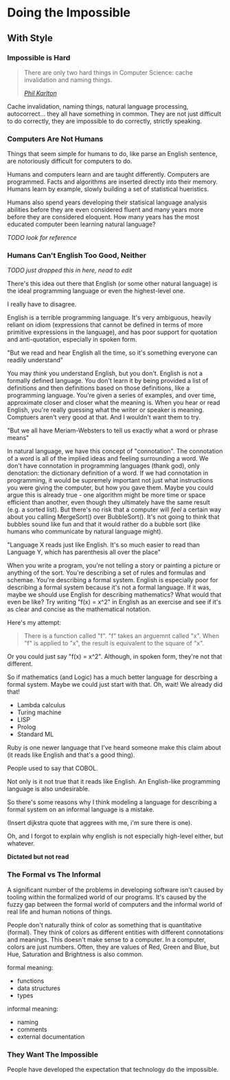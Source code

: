 # Doing the Impossible

## With Style

### Impossible is Hard

> There are only two hard things in Computer Science: cache invalidation and naming things.
>
> <cite>[Phil Karlton](//karlton.hamilton.com)</cite>

Cache invalidation, naming things, natural language processing, autocorrect... they all have something in common. They are not just difficult to do correctly, they are impossible to do correctly, strictly speaking.

### Computers Are Not Humans

Things that seem simple for humans to do, like parse an English sentence, are notoriously difficult for computers to do.

Humans and computers learn and are taught differently. Computers are programmed. Facts and algorithms are inserted directly into their memory. Humans learn by example, slowly building a set of statistical hueristics.

Humans also spend years developing their statisical language analysis abilities before they are even considered fluent and many years more before they are considered eloquent. How many years has the most educated computer been learning natural language?

*TODO look for reference*

### Humans Can't English Too Good, Neither

*TODO just dropped this in here, nead to edit*

There's this idea out there that English (or some other natural language) is the ideal programming language or even the highest-level one.

I really have to disagree.

English is a terrible programming language. It's very ambiguous, heavily reliant on idiom (expressions that cannot be defined in terms of more primitive expressions in the language), and has poor support for quotation and anti-quotation, especially in spoken form.

"But we read and hear English all the time, so it's something everyone can readily understand"

You may _think_ you understand English, but you don't. English is not a formally defined language. You don't learn it by being provided a list of definitions and then definitions based on those definitions, like a programming language. You're given a series of examples, and over time, approximate closer and closer what the meaning is. When you hear or read English, you're really guessing what the writer or speaker is meaning. Comptuers aren't very good at that. And I wouldn't want them to try.

"But we all have Meriam-Websters to tell us exactly what a word or phrase means"

In natural language, we have this concept of "connotation". The connotation of a word is all of the implied ideas and feeling surrounding a word. We don't have connotation in programming languages (thank god), only denotation: the dictionary definition of a word. If we had connotation in programming, it would be supremely important not just what instructions you were giving the computer, but how you gave them. Maybe you could argue this is already true - one algorithm might be more time or space efficient than another, even though they ultimately have the same result (e.g. a sorted list). But there's no risk that a computer will _feel_ a certain way about you calling MergeSort() over BubbleSort(). It's not going to think that bubbles sound like fun and that it would rather do a bubble sort (like humans who communicate by natural language might).

"Language X reads just like English. It's so much easier to read than Language Y, which has parenthesis all over the place"

When you write a program, you're not telling a story or painting a picture or anything of the sort. You're describing a set of rules and formulas and schemae. You're describing a formal system. English is especially poor for describing a formal system because it's not a formal language. If it was, maybe we should use English for describing mathematics? What would that even be like? Try writing "f(x) = x^2" in English as an exercise and see if it's as clear and concise as the mathematical notation.

Here's my attempt:

> There is a function called "f". "f" takes an arguemnt called "x". When "f" is applied to "x", the result is equivalent to the square of "x".

Or you could just say "f(x) = x^2". Although, in spoken form, they're not that different.

So if mathematics (and Logic) has a much better language for descrbing a formal system. Maybe we could just start with that. Oh, wait! We already did that!

* Lambda calculus
* Turing machine
* LISP
* Prolog
* Standard ML

Ruby is one newer language that I've heard someone make this claim about (it reads like English and that's a good thing).

People used to say that COBOL.

Not only is it not true that it reads like English. An English-like programming language is also undesirable.

So there's some reasons why I think modeling a language for describing a formal system on an informal language is a mistake.

(Insert dijkstra quote that aggrees with me, i'm sure there is one).

Oh, and I forgot to explain why english is not especially high-level either, but whatever.

**Dictated but not read**

### The Formal vs The Informal

A significant number of the problems in developing software isn't caused by tooling within the formalized world of our programs. It's caused by the fuzzy gap between the formal world of computers and the informal world of real life and human notions of things.

People don't naturally think of color as something that is quantitative (formal). They think of colors as different entities with different connotations and meanings. This doesn't make sense to a computer. In a computer, colors are just numbers. Often, they are values of Red, Green and Blue, but Hue, Saturation and Brightness is also common.

formal meaning:

  * functions
  * data structures
  * types

informal meaning:

  * naming
  * comments
  * external documentation

### They Want The Impossible

People have developed the expectation that technology do the impossible.
